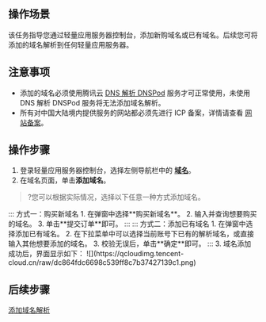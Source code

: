 ## 操作场景
该任务指导您通过轻量应用服务器控制台，添加新购域名或已有域名。后续您可将添加的域名解析到任何轻量应用服务器。

## 注意事项
- 添加的域名必须使用腾讯云 [DNS 解析 DNSPod](https://cloud.tencent.com/document/product/302) 服务才可正常使用，未使用 DNS 解析 DNSPod 服务将无法添加域名解析。
- 所有对中国大陆境内提供服务的网站都必须先进行 ICP 备案，详情请查看 [网站备案](https://cloud.tencent.com/document/product/243)。


## 操作步骤

1. 登录轻量应用服务器控制台，选择左侧导航栏中的 [**域名**](https://console.cloud.tencent.com/lighthouse/domain)。
2. 在域名页面，单击**添加域名**。
>?您可以根据实际情况，选择以下任意一种方式添加域名。
<dx-tabs>
::: 方式一：购买新域名
1. 在弹窗中选择**购买新域名**。
2. 输入并查询想要购买的域名。
3. 单击**提交订单**即可。
:::
::: 方式二：添加已有域名
1. 在弹窗中选择添加已有域名。
2. 在下拉菜单中可以选择当前账号下已有的解析域名，或直接输入其他想要添加的域名。
3. 校验无误后，单击**确定**即可。
:::
</dx-tabs>
3. 域名添加成功后，界面显示如下：
![](https://qcloudimg.tencent-cloud.cn/raw/dc864fdc6698c539ff8c7b37427139c1.png)


## 后续步骤
[添加域名解析](https://cloud.tencent.com/document/product/1207/81333)


